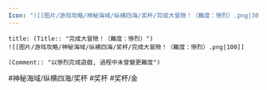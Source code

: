 ```yaml
---
Icon: "![[图片/游戏攻略/神秘海域/纵横四海/奖杯/完成大冒險！（難度：慘烈）.png|30]]"
---
```

```ad-common-gold-trophy
title: (Title:: "完成大冒險！（難度：慘烈）")
![[图片/游戏攻略/神秘海域/纵横四海/奖杯/完成大冒險！（難度：慘烈）.png|100]]

(Comment:: "以慘烈完成遊戲, 過程中未曾變更難度")
```

#神秘海域/纵横四海/奖杯 #奖杯 #奖杯/金
